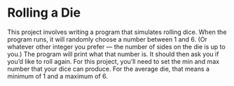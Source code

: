 # Rolling a Die

This project involves writing a program that simulates rolling dice. 
When the program runs, it will randomly choose a number between 1 and 6. 
(Or whatever other integer you prefer — the number of sides on the die is up to you.) 
The program will print what that number is. It should then ask you if you’d like to roll again. 
For this project, you’ll need to set the min and max number that your dice can produce. 
For the average die, that means a minimum of 1 and a maximum of 6.
